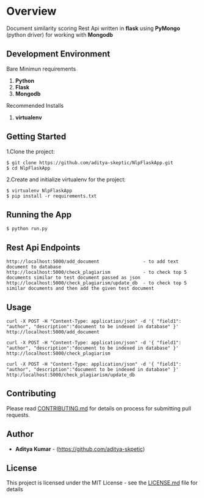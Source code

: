 
# Overview

Document similarity scoring Rest Api written in **flask** using **PyMongo** (python driver) for working with **Mongodb**

## Development Environment
Bare Minimun requirements

1. **Python**
2. **Flask**
3. **Mongodb**

Recommended Installs

1. **virtualenv** 


## Getting Started

1.Clone the project:

```
$ git clone https://github.com/aditya-skeptic/NlpFlaskApp.git
$ cd NlpFlaskApp
```

2.Create and initialize virtualenv for the project:

```
$ virtualenv NlpFlaskApp
$ pip install -r requirements.txt
```

## Running the App

```
$ python run.py
```

## Rest Api Endpoints
```
http://localhost:5000/add_document                - to add text document to database 
http://localhost:5000/check_plagiarism            - to check top 5 documents similar to test document passed as json 
http://localhost:5000/check_plagiarism/update_db  - to check top 5 similar documents and then add the given test document
```
## Usage

```
curl -X POST -H "Content-Type: application/json" -d '{ "field1": "author", "description":"document to be indexed in database" }' http://localhost:5000/add_document

curl -X POST -H "Content-Type: application/json" -d '{ "field1": "author", "description":"document to be indexed in database" }' http://localhost:5000/check_plagiarism

curl -X POST -H "Content-Type: application/json" -d '{ "field1": "author", "description":"document to be indexed in database" }' http:/localhost:5000/check_plagiarism/update_db
```

## Contributing

Please read [CONTRIBUTING.md](https://github.com/aditya-skeptic) for details on process for submitting pull requests.

## Author

* **Aditya Kumar** -   (https://github.com/aditya-skpetic)

## License

This project is licensed under the MIT License - see the [LICENSE.md](LICENSE.md) file for details
